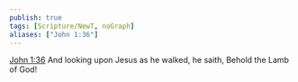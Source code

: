 ```yaml
---
publish: true
tags: [Scripture/NewT, noGraph]
aliases: ["John 1:36"]
---
```

[John 1:36](https://churchofjesuschrist.org/study/scriptures/nt/john/1?lang=eng&id=p36#p36) And looking upon Jesus as he walked, he saith, Behold the Lamb of God!
